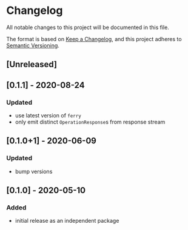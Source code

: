 # Changelog

All notable changes to this project will be documented in this file.

The format is based on [Keep a Changelog](https://keepachangelog.com/en/1.0.0/),
and this project adheres to [Semantic Versioning](https://semver.org/spec/v2.0.0.html).

## [Unreleased]

## [0.1.1] - 2020-08-24

### Updated

- use latest version of `ferry`
- only emit distinct `OperationResponse`s from response stream

## [0.1.0+1] - 2020-06-09

### Updated

- bump versions

## [0.1.0] - 2020-05-10

### Added

- initial release as an independent package